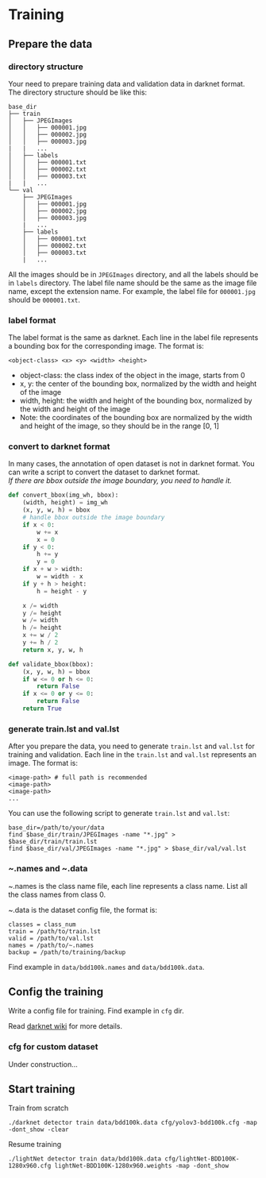 # Training

## Prepare the data

### directory structure

Your need to prepare training data and validation data in darknet format. The directory structure should be like this:

```
base_dir
├── train
│   ├── JPEGImages
│   │   ├── 000001.jpg
│   │   ├── 000002.jpg
│   │   ├── 000003.jpg
|   |   ...
│   ├── labels
│   │   ├── 000001.txt
│   │   ├── 000002.txt
│   │   ├── 000003.txt
|   |   ...
└── val
    ├── JPEGImages
    │   ├── 000001.jpg
    │   ├── 000002.jpg
    │   ├── 000003.jpg
    |   ...
    ├── labels
    │   ├── 000001.txt
    │   ├── 000002.txt
    │   ├── 000003.txt
    |   ...
```

All the images should be in `JPEGImages` directory, and all the labels should be in `labels` directory. The label file name should be the same as the image file name, except the extension name. For example, the label file for `000001.jpg` should be `000001.txt`.

### label format

The label format is the same as darknet. Each line in the label file represents a bounding box for the corresponding image. The format is:

```shell
<object-class> <x> <y> <width> <height>
```

- object-class: the class index of the object in the image, starts from 0
- x, y: the center of the bounding box, normalized by the width and height of the image
- width, height: the width and height of the bounding box, normalized by the width and height of the image
- Note: the coordinates of the bounding box are normalized by the width and height of the image, so they should be in the range [0, 1]

### convert to darknet format

In many cases, the annotation of open dataset is not in darknet format. You can write a script to convert the dataset to darknet format.  
*If there are bbox outside the image boundary, you need to handle it.*

```python
def convert_bbox(img_wh, bbox):
    (width, height) = img_wh
    (x, y, w, h) = bbox
    # handle bbox outside the image boundary
    if x < 0:
        w += x
        x = 0
    if y < 0:
        h += y
        y = 0
    if x + w > width:
        w = width - x
    if y + h > height:
        h = height - y

    x /= width
    y /= height
    w /= width
    h /= height
    x += w / 2
    y += h / 2
    return x, y, w, h

def validate_bbox(bbox):
    (x, y, w, h) = bbox
    if w <= 0 or h <= 0:
        return False
    if x <= 0 or y <= 0:
        return False
    return True
```

### generate train.lst and val.lst

After you prepare the data, you need to generate `train.lst` and `val.lst` for training and validation. Each line in the `train.lst` and `val.lst` represents an image. The format is:

```shell
<image-path> # full path is recommended
<image-path>
<image-path>
...
```

You can use the following script to generate `train.lst` and `val.lst`:

```shell
base_dir=/path/to/your/data
find $base_dir/train/JPEGImages -name "*.jpg" > $base_dir/train/train.lst
find $base_dir/val/JPEGImages -name "*.jpg" > $base_dir/val/val.lst
```

### ~.names and ~.data

~.names is the class name file, each line represents a class name. List all the class names from class 0. 

~.data is the dataset config file, the format is:

```shell
classes = class_num
train = /path/to/train.lst
valid = /path/to/val.lst
names = /path/to/~.names
backup = /path/to/training/backup
```

Find example in `data/bdd100k.names` and `data/bdd100k.data`.


## Config the training

Write a config file for training. Find example in `cfg` dir.

Read [darknet wiki](https://github.com/AlexeyAB/darknet/wiki) for more details.

### cfg for custom dataset

<!-- TODO -->
Under construction...


## Start training

Train from scratch

```shell
./darknet detector train data/bdd100k.data cfg/yolov3-bdd100k.cfg -map -dont_show -clear
```

Resume training

```shell
./lightNet detector train data/bdd100k.data cfg/lightNet-BDD100K-1280x960.cfg lightNet-BDD100K-1280x960.weights -map -dont_show
```